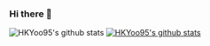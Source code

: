 ### Hi there 👋

<!--
**HKYoo95/HKYoo95** is a ✨ _special_ ✨ repository because its `README.md` (this file) appears on your GitHub profile.

Here are some ideas to get you started:

- 🔭 I’m currently working on ...
- 🌱 I’m currently learning ...
- 👯 I’m looking to collaborate on ...
- 🤔 I’m looking for help with ...
- 💬 Ask me about ...
- 📫 How to reach me: ...
- 😄 Pronouns: ...
- ⚡ Fun fact: ...
-->

![HKYoo95's github stats](https://github-readme-stats.vercel.app/api?username=HKYoo95&show_icons=true)
[![HKYoo95's github stats](https://github-readme-stats.vercel.app/api/top-langs/?username=HKYoo95I&show_icons=true&hide_border=true&title_color=004386&icon_color=004386&layout=compact)](https://github.com/HKYoo95)
